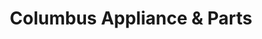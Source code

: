 ---
title: "Columbus Appliance & Parts"
url: /columbus/columbus-appliance-und-parts/
shop: Elektronik
---